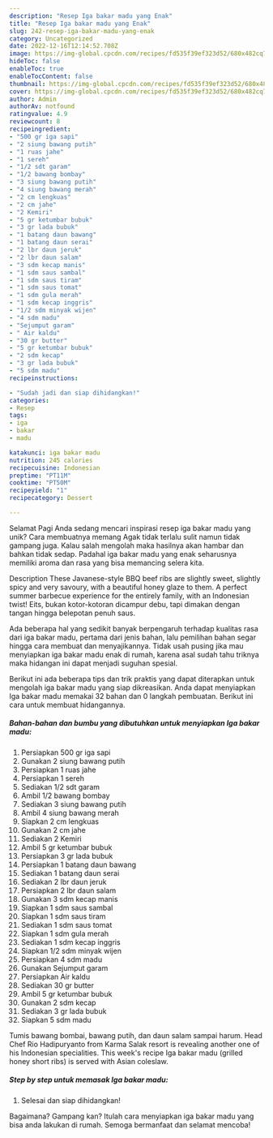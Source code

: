 ```yaml
---
description: "Resep Iga bakar madu yang Enak"
title: "Resep Iga bakar madu yang Enak"
slug: 242-resep-iga-bakar-madu-yang-enak
category: Uncategorized
date: 2022-12-16T12:14:52.708Z
image: https://img-global.cpcdn.com/recipes/fd535f39ef323d52/680x482cq70/iga-bakar-madu-foto-resep-utama.jpg
hideToc: false
enableToc: true
enableTocContent: false
thumbnail: https://img-global.cpcdn.com/recipes/fd535f39ef323d52/680x482cq70/iga-bakar-madu-foto-resep-utama.jpg
cover: https://img-global.cpcdn.com/recipes/fd535f39ef323d52/680x482cq70/iga-bakar-madu-foto-resep-utama.jpg
author: Admin
authorAv: notfound
ratingvalue: 4.9
reviewcount: 8
recipeingredient:
- "500 gr iga sapi"
- "2 siung bawang putih"
- "1 ruas jahe"
- "1 sereh"
- "1/2 sdt garam"
- "1/2 bawang bombay"
- "3 siung bawang putih"
- "4 siung bawang merah"
- "2 cm lengkuas"
- "2 cm jahe"
- "2 Kemiri"
- "5 gr ketumbar bubuk"
- "3 gr lada bubuk"
- "1 batang daun bawang"
- "1 batang daun serai"
- "2 lbr daun jeruk"
- "2 lbr daun salam"
- "3 sdm kecap manis"
- "1 sdm saus sambal"
- "1 sdm saus tiram"
- "1 sdm saus tomat"
- "1 sdm gula merah"
- "1 sdm kecap inggris"
- "1/2 sdm minyak wijen"
- "4 sdm madu"
- "Sejumput garam"
- " Air kaldu"
- "30 gr butter"
- "5 gr ketumbar bubuk"
- "2 sdm kecap"
- "3 gr lada bubuk"
- "5 sdm madu"
recipeinstructions:

- "Sudah jadi dan siap dihidangkan!"
categories:
- Resep
tags:
- iga
- bakar
- madu

katakunci: iga bakar madu 
nutrition: 245 calories
recipecuisine: Indonesian
preptime: "PT11M"
cooktime: "PT50M"
recipeyield: "1"
recipecategory: Dessert

---
```



Selamat Pagi Anda sedang mencari inspirasi resep iga bakar madu yang unik? Cara membuatnya memang Agak tidak terlalu sulit namun tidak gampang juga. Kalau salah mengolah maka hasilnya akan hambar dan bahkan tidak sedap. Padahal iga bakar madu yang enak seharusnya memiliki aroma dan rasa yang bisa memancing selera kita.


Description These Javanese-style BBQ beef ribs are slightly sweet, slightly spicy and very savoury, with a beautiful honey glaze to them. A perfect summer barbecue experience for the entirely family, with an Indonesian twist! Eits, bukan kotor-kotoran dicampur debu, tapi dimakan dengan tangan hingga belepotan penuh saus.

Ada beberapa hal yang sedikit banyak berpengaruh terhadap kualitas rasa dari iga bakar madu, pertama dari jenis bahan, lalu pemilihan bahan segar hingga cara membuat dan menyajikannya. Tidak usah pusing jika mau menyiapkan iga bakar madu enak di rumah, karena asal sudah tahu triknya maka hidangan ini dapat menjadi suguhan spesial.


Berikut ini ada beberapa tips dan trik praktis yang dapat diterapkan untuk mengolah iga bakar madu yang siap dikreasikan. Anda dapat menyiapkan Iga bakar madu memakai 32 bahan dan 0 langkah pembuatan. Berikut ini cara untuk membuat hidangannya.

<!--inarticleads1-->

##### Bahan-bahan dan bumbu yang dibutuhkan untuk menyiapkan Iga bakar madu:

1. Persiapkan 500 gr iga sapi
1. Gunakan 2 siung bawang putih
1. Persiapkan 1 ruas jahe
1. Persiapkan 1 sereh
1. Sediakan 1/2 sdt garam
1. Ambil 1/2 bawang bombay
1. Sediakan 3 siung bawang putih
1. Ambil 4 siung bawang merah
1. Siapkan 2 cm lengkuas
1. Gunakan 2 cm jahe
1. Sediakan 2 Kemiri
1. Ambil 5 gr ketumbar bubuk
1. Persiapkan 3 gr lada bubuk
1. Persiapkan 1 batang daun bawang
1. Sediakan 1 batang daun serai
1. Sediakan 2 lbr daun jeruk
1. Persiapkan 2 lbr daun salam
1. Gunakan 3 sdm kecap manis
1. Siapkan 1 sdm saus sambal
1. Siapkan 1 sdm saus tiram
1. Sediakan 1 sdm saus tomat
1. Siapkan 1 sdm gula merah
1. Sediakan 1 sdm kecap inggris
1. Siapkan 1/2 sdm minyak wijen
1. Persiapkan 4 sdm madu
1. Gunakan Sejumput garam
1. Persiapkan  Air kaldu
1. Sediakan 30 gr butter
1. Ambil 5 gr ketumbar bubuk
1. Gunakan 2 sdm kecap
1. Sediakan 3 gr lada bubuk
1. Siapkan 5 sdm madu


Tumis bawang bombai, bawang putih, dan daun salam sampai harum. Head Chef Rio Hadipuryanto from Karma Salak resort is revealing another one of his Indonesian specialities. This week&#39;s recipe Iga bakar madu (grilled honey short ribs) is served with Asian coleslaw. 

<!--inarticleads2-->

##### Step by step untuk memasak Iga bakar madu:


1. Selesai dan siap dihidangkan!



Bagaimana? Gampang kan? Itulah cara menyiapkan iga bakar madu yang bisa anda lakukan di rumah. Semoga bermanfaat dan selamat mencoba!
